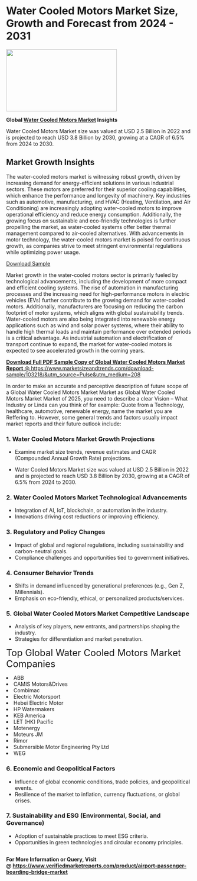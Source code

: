<H1>Water Cooled Motors Market Size, Growth and Forecast from 2024 - 2031</H1><img class="aligncenter size-medium wp-image-584254" src="https://thirdeyenews.in/wp-content/uploads/2024/09/Global-Market-Research-300x168.jpeg" alt="" width="300" height="168" /><p><strong>Global&nbsp;<a href="https://www.marketsizeandtrends.com/download-sample/103218/&amp;utm_source=Pulse&amp;utm_medium=208">Water Cooled Motors Market</a> Insights</strong></p><p>Water Cooled Motors Market size was valued at USD 2.5 Billion in 2022 and is projected to reach USD 3.8 Billion by 2030, growing at a CAGR of 6.5% from 2024 to 2030.</p><p><h2>Market Growth Insights</h2> <p>The water-cooled motors market is witnessing robust growth, driven by increasing demand for energy-efficient solutions in various industrial sectors. These motors are preferred for their superior cooling capabilities, which enhance the performance and longevity of machinery. Key industries such as automotive, manufacturing, and HVAC (Heating, Ventilation, and Air Conditioning) are increasingly adopting water-cooled motors to improve operational efficiency and reduce energy consumption. Additionally, the growing focus on sustainable and eco-friendly technologies is further propelling the market, as water-cooled systems offer better thermal management compared to air-cooled alternatives. With advancements in motor technology, the water-cooled motors market is poised for continuous growth, as companies strive to meet stringent environmental regulations while optimizing power usage.</p> <p><a href="#">Download Sample</a></p> <p>Market growth in the water-cooled motors sector is primarily fueled by technological advancements, including the development of more compact and efficient cooling systems. The rise of automation in manufacturing processes and the increasing need for high-performance motors in electric vehicles (EVs) further contribute to the growing demand for water-cooled motors. Additionally, manufacturers are focusing on reducing the carbon footprint of motor systems, which aligns with global sustainability trends. Water-cooled motors are also being integrated into renewable energy applications such as wind and solar power systems, where their ability to handle high thermal loads and maintain performance over extended periods is a critical advantage. As industrial automation and electrification of transport continue to expand, the market for water-cooled motors is expected to see accelerated growth in the coming years.</p> <p><a href="#"></p><p><span class=""><strong>Download Full PDF Sample Copy of Global Water Cooled Motors Market Report</strong> @ <a href="https://www.marketsizeandtrends.com/download-sample/103218/&amp;utm_source=Pulse&amp;utm_medium=208" target="_blank">https://www.marketsizeandtrends.com/download-sample/103218/&amp;utm_source=Pulse&amp;utm_medium=208</a></span></p><p>In order to make an accurate and perceptive description of future scope of a Global&nbsp;Water Cooled Motors Market Market as Global&nbsp;Water Cooled Motors Market Market of 2025, you need to describe a clear Vision &ndash; What Industry or Linda can you think of for example: Quote from a Technology, healthcare, automotive, renewable energy, name the market you are Reffering to. However, some general trends and factors usually impact market reports and their future outlook include:</p><h3>1.&nbsp;<strong>Water Cooled Motors Market Growth Projections</strong></h3><ul><li>Examine market size trends, revenue estimates and CAGR (Compounded Annual Growth Rate) projections.</li><li><p>Water Cooled Motors Market size was valued at USD 2.5 Billion in 2022 and is projected to reach USD 3.8 Billion by 2030, growing at a CAGR of 6.5% from 2024 to 2030.</p></li></ul><h3>2.&nbsp;<strong>Water Cooled Motors Market Technological Advancements</strong></h3><ul><li>Integration of AI, IoT, blockchain, or automation in the industry.</li><li>Innovations driving cost reductions or improving efficiency.</li></ul><h3>3.&nbsp;<strong>Regulatory and Policy Changes</strong></h3><ul><li>Impact of global and regional regulations, including sustainability and carbon-neutral goals.</li><li>Compliance challenges and opportunities tied to government initiatives.</li></ul><h3>4.&nbsp;<strong>Consumer Behavior Trends</strong></h3><ul><li>Shifts in demand influenced by generational preferences (e.g., Gen Z, Millennials).</li><li>Emphasis on eco-friendly, ethical, or personalized products/services.</li></ul><h3>5.&nbsp;<strong>Global Water Cooled Motors Market Competitive Landscape</strong></h3><ul><li>Analysis of key players, new entrants, and partnerships shaping the industry.</li><li>Strategies for differentiation and market penetration.</li></ul><p data-pm-slice="1 1 []"><span style="color: inherit; font-family: inherit; font-size: 25px;">Top Global Water Cooled Motors Market Companies</span></p><div class="" data-test-id=""><p><li>ABB</li><li> CAMIS Motors&Drives</li><li> Combimac</li><li> Electric Motorsport</li><li> Hebei Electric Motor</li><li> HP Watermakers</li><li> KEB America</li><li> LET (HK) Pacific</li><li> Motenergy</li><li> Moteurs JM</li><li> Rimor</li><li> Submersible Motor Engineering Pty Ltd</li><li> WEG</li></p></div><h3>6.&nbsp;<strong>Economic and Geopolitical Factors</strong></h3><ul><li>Influence of global economic conditions, trade policies, and geopolitical events.</li><li>Resilience of the market to inflation, currency fluctuations, or global crises.</li></ul><h3>7.&nbsp;<strong>Sustainability and ESG (Environmental, Social, and Governance)</strong></h3><ul><li>Adoption of sustainable practices to meet ESG criteria.</li><li>Opportunities in green technologies and circular economy principles.</li></ul><h2><strong style="font-size: 14px;">For More Information or Query, Visit @&nbsp;</strong><a style="background-color: #ffffff; font-size: 14px;" href="https://www.marketsizeandtrends.com/report/water-cooled-motors-market/" target="_blank">https://www.verifiedmarketreports.com/product/airport-passenger-boarding-bridge-market</a></h2>
